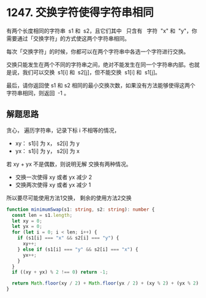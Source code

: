 # 1247. 交换字符使得字符串相同

有两个长度相同的字符串  s1 和  s2，且它们其中   只含有   字符  "x" 和  "y"，你需要通过「交换字符」的方式使这两个字符串相同。

每次「交换字符」的时候，你都可以在两个字符串中各选一个字符进行交换。

交换只能发生在两个不同的字符串之间，绝对不能发生在同一个字符串内部。也就是说，我们可以交换  s1[i] 和  s2[j]，但不能交换  s1[i] 和  s1[j]。

最后，请你返回使 s1 和 s2 相同的最小交换次数，如果没有方法能够使得这两个字符串相同，则返回  -1 。

## 解题思路

贪心， 遍历字符串，记录下标 i 不相等的情况，

- xy： s1[i] 为 x， s2[i] 为 y
- yx： s1[i] 为 y， s2[i] 为 x

若 xy + yx 不是偶数，则说明无解
交换有两种情况。

- 交换一次使得 xy 或者 yx 减少 2
- 交换两次使得 xy 或者 yx 减少 1

所以要尽可能使用方法1交换，
剩余的使用方法2交换

```ts
function minimumSwap(s1: string, s2: string): number {
  const len = s1.length;
  let xy = 0;
  let yx = 0;
  for (let i = 0; i < len; i++) {
    if (s1[i] === "x" && s2[i] === "y") {
      xy++;
    } else if (s1[i] === "y" && s2[i] === "x") {
      yx++;
    }
  }
  if ((xy + yx) % 2 !== 0) return -1;

  return Math.floor(xy / 2) + Math.floor(yx / 2) + (xy % 2) + (yx % 2);
}
```
